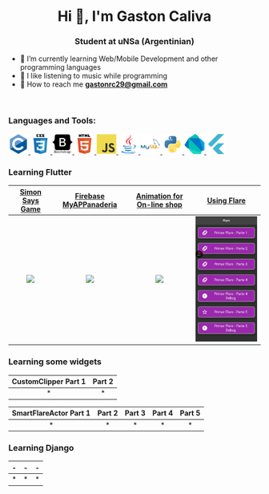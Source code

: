 <h1 align="center">Hi 👋, I'm Gaston Caliva</h1>
<h3 align="center">Student at uNSa (Argentinian)</h3>

- 📱 I’m currently learning Web/Mobile Development and other programming languages
- 🎵 I like listening to music while programming
- 💬 How to reach me **gastonrc29@gmail.com**



<br>

<h3 align="left">Languages and Tools:</h3>
<p align="left">
  <a href="https://www.cprogramming.com/" target="_blank"
    rel="noreferrer"> <img src="https://raw.githubusercontent.com/devicons/devicon/master/icons/c/c-original.svg"
    alt="c" width="40" height="40" /> </a> 
  <a href="https://www.w3schools.com/css/" target="_blank"
    rel="noreferrer"> <img
      src="https://raw.githubusercontent.com/devicons/devicon/master/icons/css3/css3-original-wordmark.svg" 
      alt="css3" width="40" height="40" /> </a>
  <a href="https://getbootstrap.com" target="_blank" rel="noreferrer">
    <img src="https://raw.githubusercontent.com/devicons/devicon/master/icons/bootstrap/bootstrap-plain-wordmark.svg"
      alt="bootstrap" width="40" height="40" /> </a> 
  <a href="https://www.w3.org/html/" target="_blank" rel="noreferrer"> <img
      src="https://raw.githubusercontent.com/devicons/devicon/master/icons/html5/html5-original-wordmark.svg"
      alt="html5" width="40" height="40" /> </a> 
  <a href="https://developer.mozilla.org/en-US/docs/Web/JavaScript" target="_blank" rel="noreferrer"> <img
      src="https://raw.githubusercontent.com/devicons/devicon/master/icons/javascript/javascript-original.svg"
      alt="javascript" width="40" height="40" /> </a>
  <a href="https://www.java.com" target="_blank" rel="noreferrer"> <img
      src="https://raw.githubusercontent.com/devicons/devicon/master/icons/java/java-original.svg" 
      alt="java" width="40" height="40" /> </a>
  <a href="https://www.mysql.com/" target="_blank" rel="noreferrer"> <img
      src="https://raw.githubusercontent.com/devicons/devicon/master/icons/mysql/mysql-original-wordmark.svg"
      alt="mysql" width="40" height="40" /> </a>
  <a href="https://www.python.org" target="_blank" rel="noreferrer"> <img
      src="https://raw.githubusercontent.com/devicons/devicon/master/icons/python/python-original.svg"
      alt="python" width="40" height="40" /> </a>
  <a href="https://dart.dev/" target="_blank" rel="noreferrer">
    <img src="https://raw.githubusercontent.com/devicons/devicon/master/icons/dart/dart-original.svg"
      alt="dart" width="40" height="40" /> </a> 
  <a href="https://flutter.dev" target="_blank" rel="noreferrer">
    <img src="https://raw.githubusercontent.com/devicons/devicon/master/icons/flutter/flutter-plain.svg"
      alt="flutter" width="40" height="40" /> </a> 
  

### Learning Flutter
  
| [Simon Says Game](https://) | [Firebase MyAPPanaderia](https://) | [Animation for On-line shop](https://) | [Using Flare](https://) |
|:----:|:----:|:----:|:----:|
|  <img src="https://raw.githubusercontent.com/GastonRafaelCaliva/my_gallery/main/Gifs/simon_says_game.gif" width="250">                       |                    <img src="https://raw.githubusercontent.com/GastonRafaelCaliva/my_gallery/main/Gifs/firebase_my_app.gif" width="250">                         |                    <img src="https://raw.githubusercontent.com/GastonRafaelCaliva/my_gallery/main/Gifs/animation_and_customclipper.gif" width="250">             |                      <img src="https://raw.githubusercontent.com/GastonRafaelCaliva/my_gallery/main/Gifs/flare_practice.gif" width="250">                          |    

### Learning some widgets
| CustomClipper Part 1| Part 2 |
|:----:|:----:|
| * | * |

| SmartFlareActor Part 1 | Part 2 | Part 3 | Part 4 | Part 5 |
|:----:|:----:|:----:|:----:|:----:|
| * | * | * | * | * |
  
### Learning Django
| - | - | - |
|:----:|:----:|:----:|
| * | * | * |
